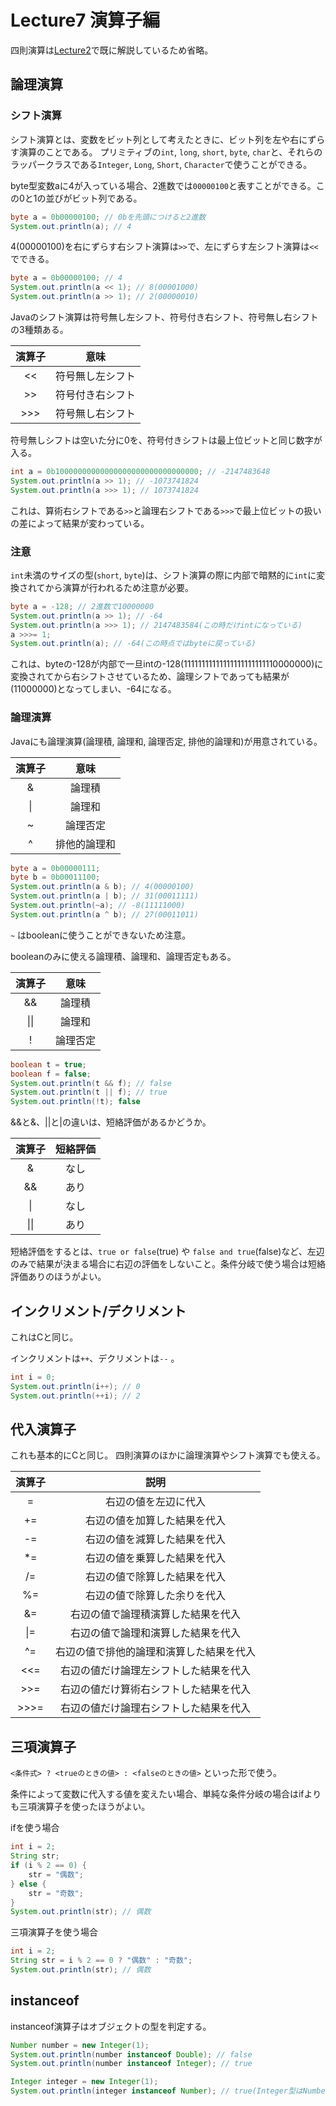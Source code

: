 # Lecture7 演算子編
四則演算は[Lecture2](https://github.com/yt8492/Java1Lecture/blob/master/lec2/README.md)で既に解説しているため省略。

## 論理演算

### シフト演算
シフト演算とは、変数をビット列として考えたときに、ビット列を左や右にずらす演算のことである。
プリミティブの`int`, `long`, `short`, `byte`, `char`と、それらのラッパークラスである`Integer`, `Long`, `Short`, `Character`で使うことができる。

byte型変数aに4が入っている場合、2進数では`00000100`と表すことができる。この0と1の並びがビット列である。

```java
byte a = 0b00000100; // 0bを先頭につけると2進数
System.out.println(a); // 4
```

4(00000100)を右にずらす右シフト演算は`>>`で、左にずらす左シフト演算は`<<`でできる。

```java
byte a = 0b00000100; // 4
System.out.println(a << 1); // 8(00001000)
System.out.println(a >> 1); // 2(00000010)
```

Javaのシフト演算は符号無し左シフト、符号付き右シフト、符号無し右シフトの3種類ある。

|演算子|意味|
|:-:|:-:|
|<<|符号無し左シフト|
|>>|符号付き右シフト|
|>>>|符号無し右シフト|

符号無しシフトは空いた分に0を、符号付きシフトは最上位ビットと同じ数字が入る。

```java
int a = 0b10000000000000000000000000000000; // -2147483648
System.out.println(a >> 1); // -1073741824
System.out.println(a >>> 1); // 1073741824
```

これは、算術右シフトである`>>`と論理右シフトである`>>>`で最上位ビットの扱いの差によって結果が変わっている。

### 注意
`int`未満のサイズの型(`short`, `byte`)は、シフト演算の際に内部で暗黙的に`int`に変換されてから演算が行われるため注意が必要。

```java
byte a = -128; // 2進数で10000000
System.out.println(a >> 1); // -64
System.out.println(a >>> 1); // 2147483584(この時だけintになっている)
a >>>= 1;
System.out.println(a); // -64(この時点ではbyteに戻っている)
```

これは、byteの-128が内部で一旦intの-128(11111111111111111111111110000000)に変換されてから右シフトさせているため、論理シフトであっても結果が(11000000)となってしまい、-64になる。

### 論理演算
Javaにも論理演算(論理積, 論理和, 論理否定, 排他的論理和)が用意されている。

|演算子|意味|
|:-:|:-:|
|&|論理積|
|&#124;|論理和|
|~|論理否定|
|^|排他的論理和|

```java
byte a = 0b00000111;
byte b = 0b00011100;
System.out.println(a & b); // 4(00000100)
System.out.println(a | b); // 31(00011111)
System.out.println(~a); // -8(11111000)
System.out.println(a ^ b); // 27(00011011)
```

`~` はbooleanに使うことができないため注意。

booleanのみに使える論理積、論理和、論理否定もある。

|演算子|意味|
|:-:|:-:|
|&&|論理積|
|&#124;&#124;|論理和|
|!|論理否定|

```java
boolean t = true;
boolean f = false;
System.out.println(t && f); // false
System.out.println(t || f); // true
System.out.println(!t); false
```

&&と&、||と|の違いは、短絡評価があるかどうか。

|演算子|短絡評価|
|:-:|:-:|
|&|なし|
|&&|あり|
|&#124;|なし|
|&#124;&#124;|あり|

短絡評価をするとは、`true or false`(true) や `false and true`(false)など、左辺のみで結果が決まる場合に右辺の評価をしないこと。条件分岐で使う場合は短絡評価ありのほうがよい。

## インクリメント/デクリメント
これはCと同じ。

インクリメントは`++`、デクリメントは`--` 。

```java
int i = 0;
System.out.println(i++); // 0
System.out.println(++i); // 2
```

## 代入演算子
これも基本的にCと同じ。
四則演算のほかに論理演算やシフト演算でも使える。

|演算子|説明|
|:--:|:--:|
|=|右辺の値を左辺に代入|
|+=|右辺の値を加算した結果を代入|
|-=|右辺の値を減算した結果を代入|
|\*=|右辺の値を乗算した結果を代入|
|/=|右辺の値で除算した結果を代入|
|%=|右辺の値で除算した余りを代入|
|&=|右辺の値で論理積演算した結果を代入|
|&#124;=|右辺の値で論理和演算した結果を代入|
|^=|右辺の値で排他的論理和演算した結果を代入|
|<<=|右辺の値だけ論理左シフトした結果を代入|
|>>=|右辺の値だけ算術右シフトした結果を代入|
|>>>=|右辺の値だけ論理右シフトした結果を代入|

## 三項演算子
`<条件式> ? <trueのときの値> : <falseのときの値>` といった形で使う。

条件によって変数に代入する値を変えたい場合、単純な条件分岐の場合はifよりも三項演算子を使ったほうがよい。

ifを使う場合

```java
int i = 2;
String str;
if (i % 2 == 0) {
    str = "偶数";
} else {
    str = "奇数";
}
System.out.println(str); // 偶数
```

三項演算子を使う場合

```java
int i = 2;
String str = i % 2 == 0 ? "偶数" : "奇数";
System.out.println(str); // 偶数
```

## instanceof
instanceof演算子はオブジェクトの型を判定する。

```java
Number number = new Integer(1);
System.out.println(number instanceof Double); // false
System.out.println(number instanceof Integer); // true
```

```java
Integer integer = new Integer(1);
System.out.println(integer instanceof Number); // true(Integer型はNumber型を継承しているため。)
```


